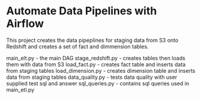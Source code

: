 # Automate Data Pipelines with Airflow

This project creates the data pipeplines for staging data from S3 onto Redshift and creates a set of fact and dimmension tables.


main_elt.py       -  the main DAG
stage_redshift.py - creates tables then loads them with data from S3
load_fact.py      -  creates fact table and inserts data from staging tables
load_dimension.py - creates dimension table and inserts data from staging tables
data_quality.py   - tests data quality with user supplied test sql and answer
sql_queries.py    - contains sql queries used in main_etl.py
